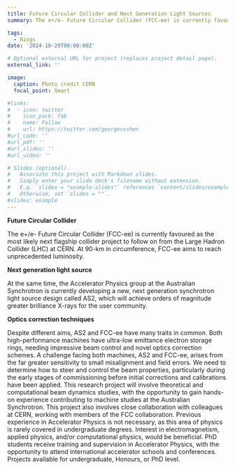 ```yaml
---
title: Future Circular Collider and Next Generation Light Sources 
summary: The e+/e- Future Circular Collider (FCC-ee) is currently favoured as the most likely next flagship collider project to follow on from the Large Hadron Collider (LHC) at CERN. At the same time, the Accelerator Physics group at the Australian Synchrotron is currently developing a new, next generation synchrotron light source design, which will achieve orders of magnitude greater brilliance X-rays for the user community. 

tags:
  - Rings
date: '2024-10-29T00:00:00Z'

# Optional external URL for project (replaces project detail page).
external_link: ''

image:
  caption: Photo credit CERN
  focal_point: Smart

#links:
#  - icon: twitter
#    icon_pack: fab
#    name: Follow
#    url: https://twitter.com/georgecushen
#url_code: ''
#url_pdf: ''
#url_slides: ''
#url_video: ''

# Slides (optional).
#   Associate this project with Markdown slides.
#   Simply enter your slide deck's filename without extension.
#   E.g. `slides = "example-slides"` references `content/slides/example-slides.md`.
#   Otherwise, set `slides = ""`.
#slides: example
---
```


**Future Circular Collider**

The e+/e- Future Circular Collider (FCC-ee) is currently favoured as the most likely next flagship collider project to follow on from the Large Hadron Collider (LHC) at CERN. At 90-km in circumference, FCC-ee aims to reach unprecedented luminosity.

**Next generation light source**

At the same time, the Accelerator Physics group at the Australian Synchrotron is currently developing a new, next generation synchrotron light source design called AS2, which will achieve orders of magnitude greater brilliance X-rays for the user community. 

**Optics correction techniques**

Despite different aims, AS2 and FCC-ee have many traits in common. Both high-performance machines have ultra-low emittance electron storage rings, needing impressive beam control and novel optics correction schemes. 
A challenge facing both machines, AS2 and FCC-ee, arises from the far greater sensitivity to small misalignment and field errors. We need to determine how to steer and control the beam properties, particularly during the early stages of commissioning before initial corrections and calibrations have been applied. 
This research project will involve theoretical and computational beam dynamics studies, with the opportunity to gain hands-on experience contributing to machine studies at the Australian Synchrotron. This project also involves close collaboration with colleagues at CERN, working with members of the FCC collaboration. 
Previous experience in Accelerator Physics is not necessary, as this area of physics is rarely covered in undergraduate degrees. Interest in electromagnetism, applied physics, and/or computational physics, would be beneficial. PhD students receive training and supervision in Accelerator Physics, with the opportunity to attend international accelerator schools and conferences. 
Projects available for undergraduate, Honours, or PhD level. 
